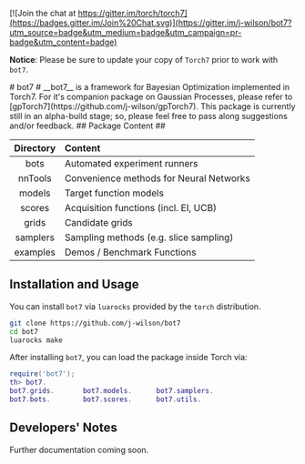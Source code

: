 [![Join the chat at https://gitter.im/torch/torch7](https://badges.gitter.im/Join%20Chat.svg)](https://gitter.im/j-wilson/bot7?utm_source=badge&utm_medium=badge&utm_campaign=pr-badge&utm_content=badge)

__Notice__: Please be sure to update your copy of `Torch7` prior to work with `bot7`.

<a name="bot7.intro.dok"/>
# bot7 #
__bot7__ is a framework for Bayesian Optimization implemented in Torch7. For it's companion package on Gaussian Processes, please refer to [gpTorch7](https://github.com/j-wilson/gpTorch7). This package is currently still in an alpha-build stage; so, please feel free to pass along suggestions and/or feedback.
<a name="bot7.content.dok"/>
## Package Content ##

Directory    | Content 
:-------------:|:----------------------
bots       | Automated experiment runners
nnTools    | Convenience methods for Neural Networks
models     | Target function models
scores     | Acquisition functions (incl. EI, UCB)
grids      | Candidate grids
samplers   | Sampling methods (e.g. slice sampling)
examples   | Demos / Benchmark Functions
<a name="bot7.dev.dok"/>

## Installation and Usage ##

You can install `bot7` via `luarocks` provided by the `torch` distribution.
```bash
git clone https://github.com/j-wilson/bot7
cd bot7
luarocks make
```

After installing `bot7`, you can load the package inside Torch via:
```lua
require('bot7');
th> bot7.
bot7.grids.       bot7.models.      bot7.samplers.    
bot7.bots.        bot7.scores.      bot7.utils.
```

## Developers' Notes ##
Further documentation coming soon.
